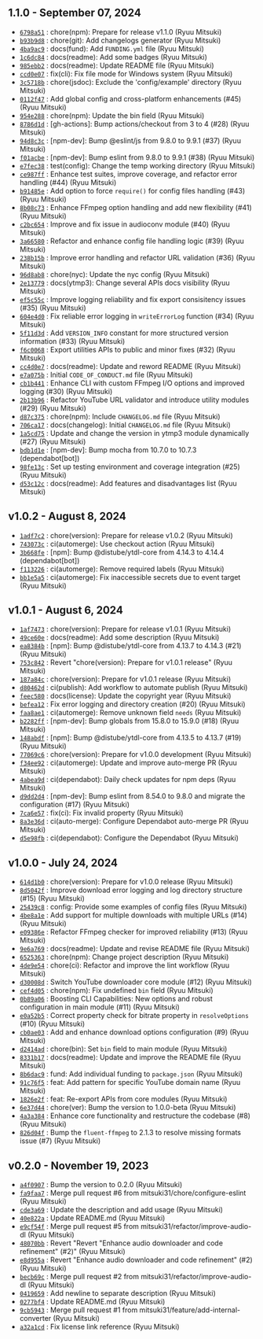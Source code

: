 ## 1.1.0 - September 07, 2024

- [`6798a51`](https://github.com/mitsuki31/ytmp3-js/commit/6798a51db50a69b5ddbcf12bef62640b56a11125) : chore(npm): Prepare for release v1.1.0 (Ryuu Mitsuki)
- [`b93b9d8`](https://github.com/mitsuki31/ytmp3-js/commit/b93b9d8efbc92819eed17f84f1a6656906140b03) : chore(git): Add changelogs generator (Ryuu Mitsuki)
- [`4ba9ac9`](https://github.com/mitsuki31/ytmp3-js/commit/4ba9ac926c7997675ab8cfa26625c000eaa53ee1) : docs(fund): Add `FUNDING.yml` file (Ryuu Mitsuki)
- [`1c6dc84`](https://github.com/mitsuki31/ytmp3-js/commit/1c6dc843bcb23f195c4b7cfcc4c3c9eba6076939) : docs(readme): Add some badges (Ryuu Mitsuki)
- [`985ebb2`](https://github.com/mitsuki31/ytmp3-js/commit/985ebb25d17e52745755b740534b7a6e6cb951bb) : docs(readme): Update README file (Ryuu Mitsuki)
- [`ccd0e07`](https://github.com/mitsuki31/ytmp3-js/commit/ccd0e07bbe239716a4ae0c5c94a82a74a52d8244) : fix(cli): Fix file mode for Windows system (Ryuu Mitsuki)
- [`3c5718b`](https://github.com/mitsuki31/ytmp3-js/commit/3c5718b83da9c0342bbccf04b6dd1397ac71e073) : chore(jsdoc): Exclude the 'config/example' directory (Ryuu Mitsuki)
- [`0112f47`](https://github.com/mitsuki31/ytmp3-js/commit/0112f47b7e01a7959f24e2434e248aa6e2001587) : Add global config and cross-platform enhancements (#45) (Ryuu Mitsuki)
- [`954e288`](https://github.com/mitsuki31/ytmp3-js/commit/954e288fa3ce26057542dd3f83d9f897451a82d3) : chore(npm): Update the bin field (Ryuu Mitsuki)
- [`8786d1d`](https://github.com/mitsuki31/ytmp3-js/commit/8786d1d44491a3aeadbc47ae96cd94b5bdbd814d) : [gh-actions]: Bump actions/checkout from 3 to 4 (#28) (Ryuu Mitsuki)
- [`94d8c3c`](https://github.com/mitsuki31/ytmp3-js/commit/94d8c3c12a72c6dd474ed38f9ab164a20162312b) : [npm-dev]: Bump @eslint/js from 9.8.0 to 9.9.1 (#37) (Ryuu Mitsuki)
- [`f01acbe`](https://github.com/mitsuki31/ytmp3-js/commit/f01acbe5c4beecad7e7778a17572db8d42814918) : [npm-dev]: Bump eslint from 9.8.0 to 9.9.1 (#38) (Ryuu Mitsuki)
- [`e7fec38`](https://github.com/mitsuki31/ytmp3-js/commit/e7fec387c1894609690fd399f5da9c148605f873) : test(config): Change the temp working directory (Ryuu Mitsuki)
- [`ce987ff`](https://github.com/mitsuki31/ytmp3-js/commit/ce987ff690eea66bb74e3a104a2deab629779caf) : Enhance test suites, improve coverage, and refactor error handling (#44) (Ryuu Mitsuki)
- [`b91485e`](https://github.com/mitsuki31/ytmp3-js/commit/b91485e9df41e341bc5d4d0d330d67ffe8cef9d3) : Add option to force `require()` for config files handling (#43) (Ryuu Mitsuki)
- [`8b08c73`](https://github.com/mitsuki31/ytmp3-js/commit/8b08c73d55fa3112f17fe6205d22263dba9e9ac7) : Enhance FFmpeg option handling and add new flexibility (#41) (Ryuu Mitsuki)
- [`c2bc654`](https://github.com/mitsuki31/ytmp3-js/commit/c2bc654bc8389e56e6e9f93ca3560f63f7ed04a5) : Improve and fix issue in audioconv module (#40) (Ryuu Mitsuki)
- [`3a66580`](https://github.com/mitsuki31/ytmp3-js/commit/3a665800bd2e0428b1a1afded373a8d6475af523) : Refactor and enhance config file handling logic (#39) (Ryuu Mitsuki)
- [`238b15b`](https://github.com/mitsuki31/ytmp3-js/commit/238b15b9ab60126e5f6c5348b434d2fa02358891) : Improve error handling and refactor URL validation (#36) (Ryuu Mitsuki)
- [`96d8ab8`](https://github.com/mitsuki31/ytmp3-js/commit/96d8ab82311399fc1ceb294a07b828380cd11675) : chore(nyc): Update the nyc config (Ryuu Mitsuki)
- [`2e13779`](https://github.com/mitsuki31/ytmp3-js/commit/2e137790bd6792413d98264370577bfe79bab20e) : docs(ytmp3): Change several APIs docs visibility (Ryuu Mitsuki)
- [`ef5c55c`](https://github.com/mitsuki31/ytmp3-js/commit/ef5c55c3461e96ecc2af76b65c0a69281eddae66) : Improve logging reliability and fix export consisitency issues (#35) (Ryuu Mitsuki)
- [`604e4d0`](https://github.com/mitsuki31/ytmp3-js/commit/604e4d06feaa9ad300f7e0b2aebb3323be9491fa) : Fix reliable error logging in `writeErrorLog` function (#34) (Ryuu Mitsuki)
- [`5f11d3d`](https://github.com/mitsuki31/ytmp3-js/commit/5f11d3dbccb6f90f4c7cdcc5658e7e6a740dd7b6) : Add `VERSION_INFO` constant for more structured version information (#33) (Ryuu Mitsuki)
- [`f6c0068`](https://github.com/mitsuki31/ytmp3-js/commit/f6c0068c2c8371491d65da40639e892dc3e8d57f) : Export utilities APIs to public and minor fixes (#32) (Ryuu Mitsuki)
- [`cc4d0e7`](https://github.com/mitsuki31/ytmp3-js/commit/cc4d0e7f93a69d07658d3aee1700a4281dc3b043) : docs(readme): Update and reword README (Ryuu Mitsuki)
- [`e7a075b`](https://github.com/mitsuki31/ytmp3-js/commit/e7a075b1afe1190ddc9aec47708e96795dabec7f) : Initial `CODE_OF_CONDUCT.md` file (Ryuu Mitsuki)
- [`cb1b441`](https://github.com/mitsuki31/ytmp3-js/commit/cb1b441406df501d7d12e298407928f739f1a89c) : Enhance CLI with custom FFmpeg I/O options and improved logging (#30) (Ryuu Mitsuki)
- [`2b13b96`](https://github.com/mitsuki31/ytmp3-js/commit/2b13b963fc677d782d9838ce2a7500e3b393d6ac) : Refactor YouTube URL validator and introduce utility modules (#29) (Ryuu Mitsuki)
- [`d87c375`](https://github.com/mitsuki31/ytmp3-js/commit/d87c375ec52486a79fd6a6c2bb1c84e1e68b70bd) : chore(npm): Include `CHANGELOG.md` file (Ryuu Mitsuki)
- [`706ca17`](https://github.com/mitsuki31/ytmp3-js/commit/706ca17094fd6813667a00b1d4d56c395f5d7d1d) : docs(changelog): Initial `CHANGELOG.md` file (Ryuu Mitsuki)
- [`1a5cd75`](https://github.com/mitsuki31/ytmp3-js/commit/1a5cd75432a1e34763f55a0bec7268248d473aaf) : Update and change the version in ytmp3 module dynamically (#27) (Ryuu Mitsuki)
- [`bdb1d1e`](https://github.com/mitsuki31/ytmp3-js/commit/bdb1d1ebd728002490efba1f4adf30fe41f7d106) : [npm-dev]: Bump mocha from 10.7.0 to 10.7.3 (dependabot[bot])
- [`98fe13c`](https://github.com/mitsuki31/ytmp3-js/commit/98fe13c56dee2c1bd6dc0c52152ec9b2ffd0b2d0) : Set up testing environment and coverage integration (#25) (Ryuu Mitsuki)
- [`d53c12c`](https://github.com/mitsuki31/ytmp3-js/commit/d53c12c67740a1c1ae56e9178ca8720ef6f9b532) : docs(readme): Add features and disadvantages list (Ryuu Mitsuki)


## v1.0.2 - August 8, 2024

- [`1adf7c2`](https://github.com/mitsuki31/ytmp3-js/commit/1adf7c27c0eb58bf9c979ba2a76bb48f285d9497) : chore(version): Prepare for release v1.0.2 (Ryuu Mitsuki)
- [`743073c`](https://github.com/mitsuki31/ytmp3-js/commit/743073c36c30e227c1462afeefdff4e49c515f28) : ci(automerge): Use checkout action (Ryuu Mitsuki)
- [`3b668fe`](https://github.com/mitsuki31/ytmp3-js/commit/3b668fe45313f459a00874b2c6dec01cec3ce790) : [npm]: Bump @distube/ytdl-core from 4.14.3 to 4.14.4 (dependabot[bot])
- [`f113226`](https://github.com/mitsuki31/ytmp3-js/commit/f1132267615ab03a29c883f1c23f7729cdf280a2) : ci(automerge): Remove required labels (Ryuu Mitsuki)
- [`bb1e5a5`](https://github.com/mitsuki31/ytmp3-js/commit/bb1e5a5ca249fccafee33f77a756f0e62d4106f2) : ci(automerge): Fix inaccessible secrets due to event target (Ryuu Mitsuki)


## v1.0.1 - August 6, 2024

- [`1af7473`](https://github.com/mitsuki31/ytmp3-js/commit/1af74733fae8d4a11f7d26d6e0fa404b8a1b2afa) : chore(version): Prepare for release v1.0.1 (Ryuu Mitsuki)
- [`49ce60e`](https://github.com/mitsuki31/ytmp3-js/commit/49ce60e9f4f1e1bb6005af2eb0d1c0fadfb4157a) : docs(readme): Add some description (Ryuu Mitsuki)
- [`ea8384b`](https://github.com/mitsuki31/ytmp3-js/commit/ea8384b9a3e507431cf9f29c1cb7c3acb0037090) : [npm]: Bump @distube/ytdl-core from 4.13.7 to 4.14.3 (#21) (Ryuu Mitsuki)
- [`753c842`](https://github.com/mitsuki31/ytmp3-js/commit/753c84212c426880c9408bce36395b2f3b7656df) : Revert "chore(version): Prepare for v1.0.1 release" (Ryuu Mitsuki)
- [`187a84c`](https://github.com/mitsuki31/ytmp3-js/commit/187a84ca90b56cfdc4141ec58cefcff9b2d81982) : chore(version): Prepare for v1.0.1 release (Ryuu Mitsuki)
- [`d80462d`](https://github.com/mitsuki31/ytmp3-js/commit/d80462d8d16ab5ad0392c7031dde072e3b2969b1) : ci(publish): Add workflow to automate publish (Ryuu Mitsuki)
- [`feec580`](https://github.com/mitsuki31/ytmp3-js/commit/feec580160e54a41e6305c2e9ff5d81bd7bc30bd) : docs(license): Update the copyright year (Ryuu Mitsuki)
- [`befea12`](https://github.com/mitsuki31/ytmp3-js/commit/befea12d1ade8cb736c0df4fea662d08893dd3b6) : Fix error logging and directory creation (#20) (Ryuu Mitsuki)
- [`faa8ae1`](https://github.com/mitsuki31/ytmp3-js/commit/faa8ae1f2ccae2a9cc28e095ec01b76aada612f3) : ci(automerge): Remove unknown field `needs` (Ryuu Mitsuki)
- [`b2282ff`](https://github.com/mitsuki31/ytmp3-js/commit/b2282ff7312e0b4d0cba2b2f2a343f1f4a9d6039) : [npm-dev]: Bump globals from 15.8.0 to 15.9.0 (#18) (Ryuu Mitsuki)
- [`148abdf`](https://github.com/mitsuki31/ytmp3-js/commit/148abdfec2481012498250573f8edc3bac301a35) : [npm]: Bump @distube/ytdl-core from 4.13.5 to 4.13.7 (#19) (Ryuu Mitsuki)
- [`77069c6`](https://github.com/mitsuki31/ytmp3-js/commit/77069c60aab7a00cc69871f9eac636ede104d0b5) : chore(version): Prepare for v1.0.0 development (Ryuu Mitsuki)
- [`f34ee92`](https://github.com/mitsuki31/ytmp3-js/commit/f34ee92da8ddd94da345038c70838d0e98c9352d) : ci(automerge): Update and improve auto-merge PR (Ryuu Mitsuki)
- [`4abea9d`](https://github.com/mitsuki31/ytmp3-js/commit/4abea9d5d49ca17fb3924e7f8f1366a37fef58e8) : ci(dependabot): Daily check updates for npm deps (Ryuu Mitsuki)
- [`d9dd2d4`](https://github.com/mitsuki31/ytmp3-js/commit/d9dd2d425c31b7aaca1a5e103048adf898b71537) : [npm-dev]: Bump eslint from 8.54.0 to 9.8.0 and migrate the configuration (#17) (Ryuu Mitsuki)
- [`7ca6e57`](https://github.com/mitsuki31/ytmp3-js/commit/7ca6e571894b7627f27fb8f7337f7d3c7bd9ec17) : fix(ci): Fix invalid property (Ryuu Mitsuki)
- [`8a3e36d`](https://github.com/mitsuki31/ytmp3-js/commit/8a3e36db41ed7f474c744c3681db50662c4e6f75) : ci(auto-merge): Configure Dependabot auto-merge PR (Ryuu Mitsuki)
- [`d5e98fb`](https://github.com/mitsuki31/ytmp3-js/commit/d5e98fbf33bf4893fa92b9e65ca2c1d2e995db19) : ci(dependabot): Configure the Dependabot (Ryuu Mitsuki)


## v1.0.0 - July 24, 2024

- [`614d1b0`](https://github.com/mitsuki31/ytmp3-js/commit/614d1b0bcee5b1e20be7ab1a4879590031922f8a) : chore(version): Prepare for v1.0.0 release (Ryuu Mitsuki)
- [`8d5042f`](https://github.com/mitsuki31/ytmp3-js/commit/8d5042f68a86d462614be93a890d2643e6909af1) : Improve download error logging and log directory structure (#15) (Ryuu Mitsuki)
- [`25439c8`](https://github.com/mitsuki31/ytmp3-js/commit/25439c832b5ae5610857a3f0c03d734ad0b55a6d) : config: Provide some examples of config files (Ryuu Mitsuki)
- [`4be8a1e`](https://github.com/mitsuki31/ytmp3-js/commit/4be8a1eb7b23c103b3db01630a7d3feae4170522) : Add support for multiple downloads with multiple URLs (#14) (Ryuu Mitsuki)
- [`e09386e`](https://github.com/mitsuki31/ytmp3-js/commit/e09386e4b55155ecdfca99a67713435be7298ba4) : Refactor FFmpeg checker for improved reliability (#13) (Ryuu Mitsuki)
- [`9e6a769`](https://github.com/mitsuki31/ytmp3-js/commit/9e6a7692d5c00d6173570bf436d6ad1841dcf7dc) : docs(readme): Update and revise README file (Ryuu Mitsuki)
- [`6525363`](https://github.com/mitsuki31/ytmp3-js/commit/65253634aafe358cef8eddffa129f7c926d65cfc) : chore(npm): Change project description (Ryuu Mitsuki)
- [`4de9e54`](https://github.com/mitsuki31/ytmp3-js/commit/4de9e548f2e3a961cdbed5854964d69f8ed35a9e) : chore(ci): Refactor and improve the lint workflow (Ryuu Mitsuki)
- [`d30008d`](https://github.com/mitsuki31/ytmp3-js/commit/d30008d1cb69d5e8c2a4028ce89cdb0903b6dd12) : Switch YouTube downloader core module (#12) (Ryuu Mitsuki)
- [`cef4d05`](https://github.com/mitsuki31/ytmp3-js/commit/cef4d05996e09446c3a09ac6fbcdc99e34da50d5) : chore(npm): Fix undefined `bin` field (Ryuu Mitsuki)
- [`0b89a06`](https://github.com/mitsuki31/ytmp3-js/commit/0b89a06488e345a19ae292db297ebecf3be39c66) : Boosting CLI Capabilities: New options and robust configuration in main module (#11) (Ryuu Mitsuki)
- [`e0a52b5`](https://github.com/mitsuki31/ytmp3-js/commit/e0a52b5da17c5a1aabec0619bfe9c2ab9f9d56ef) : Correct property check for bitrate property in `resolveOptions` (#10) (Ryuu Mitsuki)
- [`cb0ae03`](https://github.com/mitsuki31/ytmp3-js/commit/cb0ae03a68bf86f70cf91f4ee97f4e4e33908902) : Add and enhance download options configuration (#9) (Ryuu Mitsuki)
- [`d2414ad`](https://github.com/mitsuki31/ytmp3-js/commit/d2414ad4ff3ea7416d8fe30f69236a245fef07c7) : chore(bin): Set `bin` field to main module (Ryuu Mitsuki)
- [`8331b17`](https://github.com/mitsuki31/ytmp3-js/commit/8331b17c6742afe5ca4610e32441bd91b326e990) : docs(readme): Update and improve the README file (Ryuu Mitsuki)
- [`8b6dac9`](https://github.com/mitsuki31/ytmp3-js/commit/8b6dac921b14665d372ca85434d34eb29f40de2f) : fund: Add individual funding to `package.json` (Ryuu Mitsuki)
- [`91c76f5`](https://github.com/mitsuki31/ytmp3-js/commit/91c76f5719abfcb2b5bc5badd57dbac201cf68cc) : feat: Add pattern for specific YouTube domain name (Ryuu Mitsuki)
- [`1826e2f`](https://github.com/mitsuki31/ytmp3-js/commit/1826e2ff8bb2dc2f3d8d1405ffa242709efef449) : feat: Re-export APIs from core modules (Ryuu Mitsuki)
- [`6e37d44`](https://github.com/mitsuki31/ytmp3-js/commit/6e37d44c643eb8bf287569dadb32a27c3b841100) : chore(ver): Bump the version to 1.0.0-beta (Ryuu Mitsuki)
- [`4a3a384`](https://github.com/mitsuki31/ytmp3-js/commit/4a3a3845f59aba2d9292d25925b613dba0abc5d2) : Enhance core functionality and restructure the codebase (#8) (Ryuu Mitsuki)
- [`826d04f`](https://github.com/mitsuki31/ytmp3-js/commit/826d04f000509c72334d94574c6402d875eacf8f) : Bump the `fluent-ffmpeg` to 2.1.3 to resolve missing formats issue (#7) (Ryuu Mitsuki)



## v0.2.0 - November 19, 2023

- [`a4f0907`](https://github.com/mitsuki31/ytmp3-js/commit/a4f0907e9911f46ec5063dc9d7bfdccc851012e2) : Bump the version to 0.2.0 (Ryuu Mitsuki)
- [`fa9faa7`](https://github.com/mitsuki31/ytmp3-js/commit/fa9faa71f00b6a22f3b3c80f905950815e421b56) : Merge pull request #6 from mitsuki31/chore/configure-eslint (Ryuu Mitsuki)
- [`cde3a69`](https://github.com/mitsuki31/ytmp3-js/commit/cde3a69645ac79452fc573b2a62dc83c6f27acb2) : Update the description and add usage (Ryuu Mitsuki)
- [`40e822a`](https://github.com/mitsuki31/ytmp3-js/commit/40e822a7dc68b0d57842f33d8c9b0b6f708ca869) : Update README.md (Ryuu Mitsuki)
- [`e9cf54f`](https://github.com/mitsuki31/ytmp3-js/commit/e9cf54fb2b16669255861fa5b6c96da8034864d6) : Merge pull request #5 from mitsuki31/refactor/improve-audio-dl (Ryuu Mitsuki)
- [`48070bb`](https://github.com/mitsuki31/ytmp3-js/commit/48070bb99f3d6b1c8bbc6376535ec039df8f4908) : Revert "Revert "Enhance audio downloader and code refinement" (#2)" (Ryuu Mitsuki)
- [`e8d955a`](https://github.com/mitsuki31/ytmp3-js/commit/e8d955ae486f8e6163f17cbe98a54e40aac7b513) : Revert "Enhance audio downloader and code refinement" (#2) (Ryuu Mitsuki)
- [`becb69c`](https://github.com/mitsuki31/ytmp3-js/commit/becb69cdcb6f90d2cea45b25d1cc6c2d42da6330) : Merge pull request #2 from mitsuki31/refactor/improve-audio-dl (Ryuu Mitsuki)
- [`0419659`](https://github.com/mitsuki31/ytmp3-js/commit/0419659bed78e6d5efea175739b6e0b2b702cbb9) : Add newline to separate description (Ryuu Mitsuki)
- [`0277bf4`](https://github.com/mitsuki31/ytmp3-js/commit/0277bf47a6da6404687962d98041042e7dd04582) : Update README.md (Ryuu Mitsuki)
- [`9cb5943`](https://github.com/mitsuki31/ytmp3-js/commit/9cb59435d3406665e157c4050c81e8ba5a3cf8c1) : Merge pull request #1 from mitsuki31/feature/add-internal-converter (Ryuu Mitsuki)
- [`a32a1cd`](https://github.com/mitsuki31/ytmp3-js/commit/a32a1cdc3d21748e830dddfa950ea6ba57d91609) : Fix license link reference (Ryuu Mitsuki)
